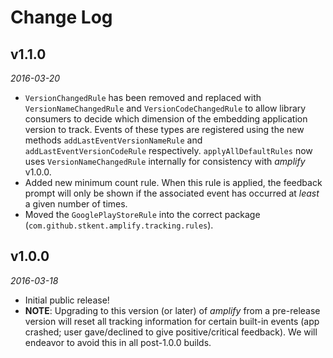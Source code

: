 # Change Log

## v1.1.0

_2016-03-20_

- `VersionChangedRule` has been removed and replaced with `VersionNameChangedRule` and `VersionCodeChangedRule` to allow library consumers to decide which dimension of the embedding application version to track. Events of these types are registered using the new methods `addLastEventVersionNameRule` and `addLastEventVersionCodeRule` respectively. `applyAllDefaultRules` now uses `VersionNameChangedRule` internally for consistency with _amplify_ v1.0.0.
- Added new minimum count rule. When this rule is applied, the feedback prompt will only be shown if the associated event has occurred at _least_ a given number of times.
- Moved the `GooglePlayStoreRule` into the correct package (`com.github.stkent.amplify.tracking.rules`).

## v1.0.0

_2016-03-18_

- Initial public release!
- **NOTE**: Upgrading to this version (or later) of _amplify_ from a pre-release version will reset all tracking information for certain built-in events (app crashed; user gave/declined to give positive/critical feedback). We will endeavor to avoid this in all post-1.0.0 builds.